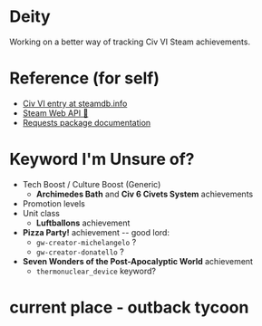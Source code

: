 # Deity

Working on a better way of tracking Civ VI Steam achievements.

# Reference (for self)

* [Civ VI entry at steamdb.info](https://steamdb.info/app/289070/info/)
* [Steam Web API 🤮](https://developer.valvesoftware.com/wiki/Steam_Web_API)
* [Requests package documentation](http://docs.python-requests.org/en/master/)

# Keyword I'm Unsure of?

* Tech Boost / Culture Boost (Generic)
  * **Archimedes Bath** and **Civ 6 Civets System** achievements
* Promotion levels 
* Unit class
  * **Luftballons** achievement
* **Pizza Party!** achievement -- good lord:
  * `gw-creator-michelangelo` ?
  * `gw-creator-donatello` ?
* **Seven Wonders of the Post-Apocalyptic World** achievement
  * `thermonuclear_device` keyword?

# current place - outback tycoon